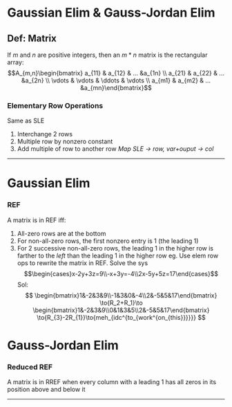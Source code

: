 # Gaussian Elim & Gauss-Jordan Elim
## Def: Matrix
If *m* and *n* are positive integers, then an $m*n$ matrix is the rectangular array:
	$$A_{m,n}\begin{bmatrix} a_{11} & a_{12} & ... &a_{1n} \\ a_{21} & a_{22} & ... &a_{2n} \\ \vdots & \vdots & \ddots & \vdots \\ a_{m1} & a_{m2} & ... &a_{mn}\end{bmatrix}$$
### Elementary Row Operations
Same as SLE
1. Interchange 2 rows
2. Multiple row by nonzero constant
3. Add multiple of row to another row
*Map SLE -> row, var+ouput -> col*

---
# Gaussian Elim
### REF
A matrix is in REF iff:
1. All-zero rows are at the bottom
2. For non-all-zero rows, the first nonzero entry is 1 (the leading 1)
3. For 2 successive non-all-zero rows, the leading 1 in the higher row is farther to the *left* than the leading 1 in the higher row
eg. Use elem row ops to rewrite the matrix in REF.
	Solve the sys $$\begin{cases}x-2y+3z=9\\-x+3y=-4\\2x-5y+5z=17\end{cases}$$
	Sol: $$
	\begin{bmatrix}1&-2&3&9\\-1&3&0&-4\\2&-5&5&17\end{bmatrix}
	\to{R_2+R_1}\to
	\begin{bmatrix}1&-2&3&9\\0&1&3&5\\2&-5&5&17\end{bmatrix}
	\to{R_{3}-2R_{1}}\to{meh_{idc^{to_{work^{on_{this}}}}}}
	$$
# Gauss-Jordan Elim
### Reduced REF
A matrix is in RREF when every column with a leading 1 has all zeros in its position above and below it

---
